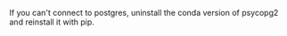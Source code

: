 If you can't connect to postgres, uninstall the conda version of psycopg2 and reinstall it with pip.